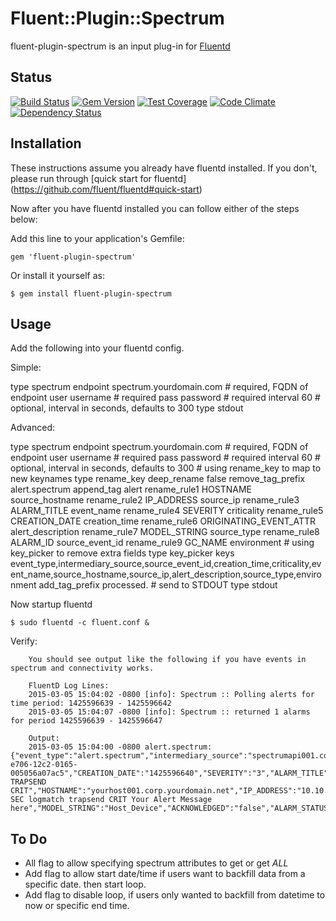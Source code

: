 # Fluent::Plugin::Spectrum

fluent-plugin-spectrum is an input plug-in for [Fluentd](http://fluentd.org)

## Status
[![Build Status](https://travis-ci.org/Bigel0w/fluent-plugin-spectrum.png?branch=master)](https://travis-ci.org/Bigel0w/fluent-plugin-spectrum)
[![Gem Version](https://badge.fury.io/rb/fluent-plugin-spectrum.png)](http://badge.fury.io/rb/fluent-plugin-spectrum)
[![Test Coverage](https://codeclimate.com/github/Bigel0w/fluent-plugin-spectrum/badges/coverage.svg)](https://codeclimate.com/github/Bigel0w/fluent-plugin-spectrum)
[![Code Climate](https://codeclimate.com/github/Bigel0w/fluent-plugin-spectrum/badges/gpa.svg)](https://codeclimate.com/github/Bigel0w/fluent-plugin-spectrum)
[![Dependency Status](https://gemnasium.com/Bigel0w/fluent-plugin-spectrum.svg)](https://gemnasium.com/Bigel0w/fluent-plugin-spectrum)

## Installation

These instructions assume you already have fluentd installed. 
If you don't, please run through [quick start for fluentd] (https://github.com/fluent/fluentd#quick-start)

Now after you have fluentd installed you can follow either of the steps below:

Add this line to your application's Gemfile:

    gem 'fluent-plugin-spectrum'

Or install it yourself as:

    $ gem install fluent-plugin-spectrum

## Usage
Add the following into your fluentd config.

Simple:

<source>
  type spectrum
  endpoint spectrum.yourdomain.com 	# required, FQDN of endpoint
  user username  # required
  pass password  # required
  interval 60    # optional, interval in seconds, defaults to 300
</source>
<match alert.spectrum>
  type stdout
</match>

Advanced:

<source>
  type spectrum
  endpoint spectrum.yourdomain.com 	# required, FQDN of endpoint
  user username  # required
  pass password  # required
  interval 60    # optional, interval in seconds, defaults to 300
</source>
# using rename_key to map to new keynames
<match alert.spectrum>
  type rename_key
  deep_rename false
  remove_tag_prefix alert.spectrum
  append_tag alert
  rename_rule1 HOSTNAME source_hostname
  rename_rule2 IP_ADDRESS source_ip
  rename_rule3 ALARM_TITLE event_name
  rename_rule4 SEVERITY criticality
  rename_rule5 CREATION_DATE creation_time
  rename_rule6 ORIGINATING_EVENT_ATTR alert_description
  rename_rule7 MODEL_STRING source_type
  rename_rule8 ALARM_ID source_event_id
  rename_rule9 GC_NAME environment
</match>
# using key_picker to remove extra fields
<match alert>
  type key_picker
  keys event_type,intermediary_source,source_event_id,creation_time,criticality,event_name,source_hostname,source_ip,alert_description,source_type,environment
  add_tag_prefix processed.
</match>
# send to STDOUT
<match processed.alert>
  type stdout
</match>

Now startup fluentd

    $ sudo fluentd -c fluent.conf &

Verify:

		You should see output like the following if you have events in spectrum and connectivity works.

		FluentD Log Lines:
		2015-03-05 15:04:02 -0800 [info]: Spectrum :: Polling alerts for time period: 1425596639 - 1425596642
		2015-03-05 15:04:07 -0800 [info]: Spectrum :: returned 1 alarms for period 1425596639 - 1425596647

		Output:
		2015-03-05 15:04:00 -0800 alert.spectrum: {"event_type":"alert.spectrum","intermediary_source":"spectrumapi001.corp.yourdomain.net","ALARM_ID":"54f8e0e0-e706-12c2-0165-005056a07ac5","CREATION_DATE":"1425596640","SEVERITY":"3","ALARM_TITLE":"LOGMATCH TRAPSEND CRIT","HOSTNAME":"yourhost001.corp.yourdomain.net","IP_ADDRESS":"10.10.0.14","ORIGINATING_EVENT_ATTR":"A SEC logmatch trapsend CRIT Your Alert Message here","MODEL_STRING":"Host_Device","ACKNOWLEDGED":"false","ALARM_STATUS":"","OCCURRENCES":"1","TROUBLE_SHOOTER":"","USER_CLEARABLE":"true","TROUBLE_TICKET_ID":"","PERSISTENT":"true","GC_NAME":"Your_Global_Collection"}

## To Do
* All flag to allow specifying spectrum attributes to get or get _ALL_
* Add flag to allow start date/time if users want to backfill data from a specific date. then start loop. 
* Add flag to disable loop, if users only wanted to backfill from datetime to now or specific end time. 